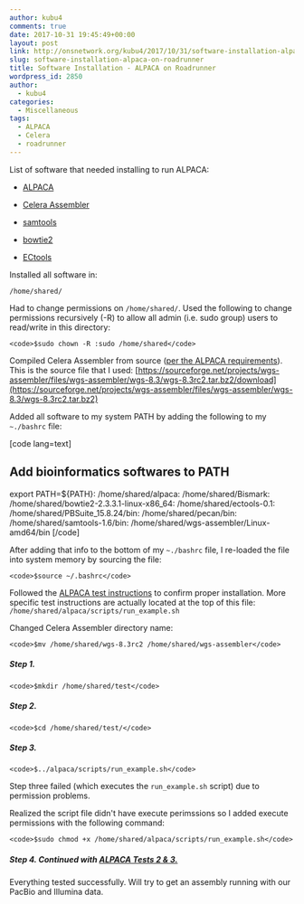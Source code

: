 ```yaml
---
author: kubu4
comments: true
date: 2017-10-31 19:45:49+00:00
layout: post
link: http://onsnetwork.org/kubu4/2017/10/31/software-installation-alpaca-on-roadrunner/
slug: software-installation-alpaca-on-roadrunner
title: Software Installation - ALPACA on Roadrunner
wordpress_id: 2850
author:
  - kubu4
categories:
  - Miscellaneous
tags:
  - ALPACA
  - Celera
  - roadrunner
---
```


List of software that needed installing to run ALPACA:





  * [ALPACA](https://github.com/VicugnaPacos/ALPACA)



  * [Celera Assembler](https://sourceforge.net/projects/wgs-assembler/files/wgs-assembler/wgs-8.3/)



  * [samtools](http://www.htslib.org/download/)



  * [bowtie2](https://sourceforge.net/projects/bowtie-bio/files/bowtie2/2.3.3.1/)



  * [ECtools](https://github.com/jgurtowski/ectools/releases)






Installed all software in:

`/home/shared/`

Had to change permissions on `/home/shared/`. Used the following to change permissions recursively (-R) to allow all admin (i.e. sudo group) users to read/write in this directory:


    
    <code>$sudo chown -R :sudo /home/shared</code>



Compiled Celera Assembler from source ([per the ALPACA requirements](https://github.com/VicugnaPacos/ALPACA#install-celera-assembler)). This is the source file that I used: [https://sourceforge.net/projects/wgs-assembler/files/wgs-assembler/wgs-8.3/wgs-8.3rc2.tar.bz2/download](https://sourceforge.net/projects/wgs-assembler/files/wgs-assembler/wgs-8.3/wgs-8.3rc2.tar.bz2)

Added all software to my system PATH by adding the following to my `~./bashrc` file:

[code lang=text]
## Add bioinformatics softwares to PATH

export PATH=${PATH}:
/home/shared/alpaca:
/home/shared/Bismark:
/home/shared/bowtie2-2.3.3.1-linux-x86_64:
/home/shared/ectools-0.1:
/home/shared/PBSuite_15.8.24/bin:
/home/shared/pecan/bin:
/home/shared/samtools-1.6/bin:
/home/shared/wgs-assembler/Linux-amd64/bin
[/code]

After adding that info to the bottom of my `~./bashrc` file, I re-loaded the file into system memory by sourcing the file:


    
    <code>$source ~/.bashrc</code>



Followed the [ALPACA test instructions](https://github.com/VicugnaPacos/ALPACA#test) to confirm proper installation. More specific test instructions are actually located at the top of this file: `/home/shared/alpaca/scripts/run_example.sh`

Changed Celera Assembler directory name:


    
    <code>$mv /home/shared/wgs-8.3rc2 /home/shared/wgs-assembler</code>





##### Step 1.




    
    <code>$mkdir /home/shared/test</code>





##### Step 2.




    
    <code>$cd /home/shared/test/</code>





##### Step 3.




    
    <code>$../alpaca/scripts/run_example.sh</code>



Step three failed (which executes the `run_example.sh` script) due to permission problems.

Realized the script file didn't have execute perimssions so I added execute permissions with the following command:


    
    <code>$sudo chmod +x /home/shared/alpaca/scripts/run_example.sh</code>





##### Step 4. Continued with [ALPACA Tests 2 & 3.](https://github.com/VicugnaPacos/ALPACA#test)



Everything tested successfully. Will try to get an assembly running with our PacBio and Illumina data.
